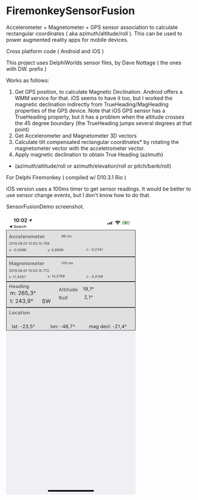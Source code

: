 # FiremonkeySensorFusion
Accelerometer + Magnetometer + GPS sensor association to calculate rectangular coordinates ( aka azimuth/altitude/roll ).
This can be used to power augmented reality apps for mobile devices. 

Cross platform code ( Android and iOS )

This project uses DelphiWorlds sensor files, by Dave Nottage ( the ones with DW. prefix )

Works as follows:
1. Get GPS position, to calculate Magnetic Declination. Android offers a WMM service for that. iOS seems to have it too, but I worked the magnetic declination indirectly from TrueHeading/MagHeading properties of the GPS device. Note that iOS GPS sensor has a TrueHeading property, but it has a problem when the altitude crosses the 45 degree boundary (the TrueHeading jumps several degrees at that point)
2. Get Accelerometer and Magnetometer 3D vectors
3. Calculate tilt compensated rectangular coordinates* by rotating the magnetometer vector with the acceletrometer vector.
4. Apply magnetic declination to obtain True Heading (azimuth)

* (azimuth/altitude/roll or azimuth/elevation/roll or pitch/bank/roll)

For Delphi Firemonkey ( compiled w/ D10.3.1 Rio )

iOS version uses a 100ms timer to get sensor readings. It would be better to use sensor change events, but I don't know how to do that.
 
SensorFusionDemo screenshot.

![Screenshot](SensorFusionShot.png)
